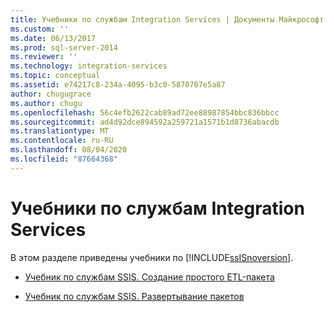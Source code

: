 ```yaml
---
title: Учебники по службам Integration Services | Документы Майкрософт
ms.custom: ''
ms.date: 06/13/2017
ms.prod: sql-server-2014
ms.reviewer: ''
ms.technology: integration-services
ms.topic: conceptual
ms.assetid: e74217c8-234a-4095-b3c0-5870707e5a87
author: chugugrace
ms.author: chugu
ms.openlocfilehash: 56c4efb2622cab89ad72ee88987854bbc836bbcc
ms.sourcegitcommit: ad4d92dce894592a259721a1571b1d8736abacdb
ms.translationtype: MT
ms.contentlocale: ru-RU
ms.lasthandoff: 08/04/2020
ms.locfileid: "87664368"
---
```

# <a name="integration-services-tutorials"></a>Учебники по службам Integration Services
  В этом разделе приведены учебники по [!INCLUDE[ssISnoversion](../includes/ssisnoversion-md.md)].  
  
-   [Учебник по службам SSIS. Создание простого ETL-пакета](ssis-how-to-create-an-etl-package.md)  
  
-   [Учебник по службам SSIS. Развертывание пакетов](../integration-services/deploy-packages-with-ssis.md)  
  
  
